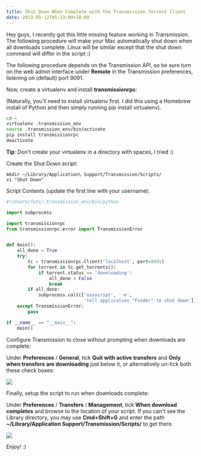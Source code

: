 ```yaml
---
title: Shut Down When Complete with the Transmission Torrent Client
date: 2013-05-12T05:33:00+10:00
---
```


Hey guys, I recently got this little missing feature working in Transmission.
The following procedure will make your Mac automatically shut down when all
downloads complete.  Linux will be similar except that the shut down command
will differ in the script :)

The following procedure depends on the Transmission API, so be sure turn on the
web admin interface under **Remote** in the Transmission preferences, listening
on (default) port 9091.

Now, create a virtualenv and install **transmissionrpc**:

(Naturally, you'll need to install virtualenv first.  I did this using a
Homebrew install of Python and then simply running pip install virtualenv).

``` bash
cd ~
virtualenv .transmission_env
source .transmission_env/bin/activate
pip install transmissionrpc
deactivate
```

**Tip**: Don't create your virtualenv in a directory with spaces, I tried :)

Create the Shut Down script:

```
mkdir ~/Library/Application\ Support/Transmission/Scripts/
vi "Shut Down"
```

Script Contents (update the first line with your username):

``` python
#!/Users/fots/.transmission_env/bin/python

import subprocess

import transmissionrpc
from transmissionrpc.error import TransmissionError


def main():
    all_done = True
    try:
        tc = transmissionrpc.Client('localhost', port=9091)
        for torrent in tc.get_torrents():
            if torrent.status == 'downloading':
                all_done = False
                break
        if all_done:
            subprocess.call(['osascript', '-e',
                             'tell application "Finder" to shut down'])
    except TransmissionError:
        pass

if __name__ == "__main__":
    main()
```

Configure Transmission to close without prompting when downloads are complete:

Under **Preferences** / **General**, tick **Quit with active transfers** and
**Only when transfers are downloading** just below it, or alternatively un-tick
both these check boxes:

![](/images/shut-down-when-complete-with-the-transmission-torrent-client/transmission-shutdown-setup-1.png)

Finally, setup the script to run when downloads complete:

Under **Preferences** / **Transfers** / **Management**, tick
**When download completes** and browse to the location of your script.  If you
can't see the Library directory, you may use **Cmd+Shift+G** and enter the path
**~/Library/Application Support/Transmission/Scripts/** to get there.

![](/images/shut-down-when-complete-with-the-transmission-torrent-client/transmission-shutdown-setup-2.png)

Enjoy! :)
